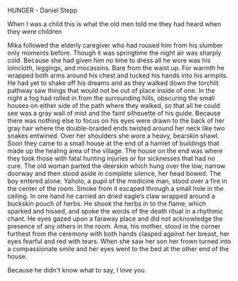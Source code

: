 HUNGER - Daniel Stepp

When I was a child this is what the old men told me they had heard when they were children

  Mika followed the elderly caregiver who had roused him from his slumber only moments before. Though it was springtime the night air was sharply cold. Because she had given him no time to dress all he wore was his loincloth, leggings, and mocassins. Bare from the waist up. For warmth he wrapped both arms around his chest and tucked his hands into his armpits. He had yet to shake off his dreams and as they walked down the torchlit pathway saw things that would not be out of place inside of one. In the night a fog had rolled in from the surrounding hills, obscuring the small houses on either side of the path where they walked, so that all he could see was a gray wall of mist and the faint silhouette of his guide. Because there was nothing else to focus on his eyes were drawn to the back of her gray hair where the double-braided ends twisted around her neck like two snakes entwined. Over her shoulders she wore a heavy, bearskin shawl.
  Soon they came to a small house at the end of a hamlet of buildings that made up the healing area of the village. The house on the end was where they took those with fatal hunting injuries or for sicknesses that had no cure. The old woman parted the deerskin which hung over the low, narrow doorway and then stood aside in complete silence, her head bowed. The boy entered alone.
  Yaholo, a pupil of the medicine man, stood over a fire in the center of the room. Smoke from it escaped through a small hole in the ceiling. In one hand he carried an dried eagle’s claw wrapped around a buckskin pouch of herbs. He shook the herbs in to the flame, which sparked and hissed, and spoke the words of the death ritual in a rhythmic chant. He eyes gazed upon a faraway place and did not acknowledge the presence of any others in the room.
  Ama, his mother, stood in the corner furthest from the ceremony with both hands clasped against her breast, her eyes fearful and red with tears. When she saw her son her frown turned into a compassionate smile and her eyes went to the bed at the other end of the house.

  Because he didn't know what to say, I love you.